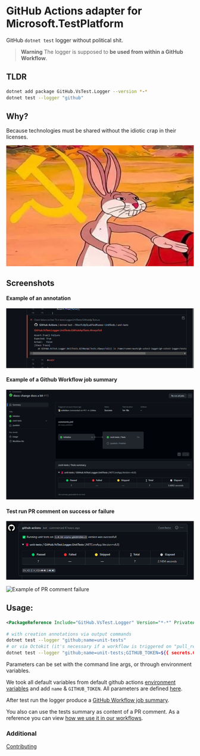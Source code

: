 # GitHub Actions adapter for Microsoft.TestPlatform

GitHub `dotnet test` logger without political shit.  

> **Warning**
> The logger is supposed to **be used from within a GitHub Workflow**.

## TLDR 

```bash
dotnet add package GitHub.VsTest.Logger --version *-*
dotnet test --logger "github"
```

## Why?

Because technologies must be shared without the idiotic crap in their licenses.  

![IT commune](https://raw.githubusercontent.com/vchirikov/gh-vstest-logger/master/docs/img/bunny.png)


## Screenshots 

#### Example of an annotation

![Example of PR annotation](https://raw.githubusercontent.com/vchirikov/gh-vstest-logger/master/docs/img/pr-annotation.png)  

#### Example of a Github Workflow job summary

![Example of Job summary](https://raw.githubusercontent.com/vchirikov/gh-vstest-logger/master/docs/img/job-summary-example.png)

#### Test run PR comment on success or failure

![Example of PR comment success](https://raw.githubusercontent.com/vchirikov/gh-vstest-logger/master/docs/img/pr-comment-success.png)

![Example of PR comment failure](https://raw.githubusercontent.com/vchirikov/gh-vstest-logger/master/docs/img/pr-comment-failre.png)

## Usage:

```xml
<PackageReference Include="GitHub.VsTest.Logger" Version="*-*" PrivateAssets="All" IncludeAssets="runtime; build; native; contentfiles; analyzers" />
```

```bash
# with creation annotations via output commands
dotnet test --logger "github;name=unit-tests"
# or via Octokit (it's necessary if a workflow is triggered on "pull_request" or issue_comment, we should provide the real `sha` to the logger)
dotnet test --logger "github;name=unit-tests;GITHUB_TOKEN=${{ secrets.GITHUB_TOKEN }};GITHUB_SHA=$sha"
```

Parameters can be set with the command line args, or through environment variables.  

We took all default variables from default github actions [environment variables](https://docs.github.com/en/actions/learn-github-actions/environment-variables)
and add `name` & `GITHUB_TOKEN`. All parameters are defined [here](./src/dotnet/Logger/LoggerParameters.cs).  

After test run the logger produce a [GitHub Workflow job summary](https://docs.github.com/en/actions/using-workflows/workflow-commands-for-github-actions#adding-a-job-summary).

You also can use the tests summary as content of a PR comment. As a reference you can view [how we use it in our workflows](./.github/workflows/unit-tests.yml).

### Additional

[Contributing](https://github.com/vchirikov/gh-vstest-logger/blob/master/docs/contributing.md)

